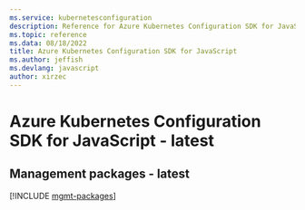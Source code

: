 ```yaml
---
ms.service: kubernetesconfiguration
description: Reference for Azure Kubernetes Configuration SDK for JavaScript
ms.topic: reference
ms.data: 08/18/2022
title: Azure Kubernetes Configuration SDK for JavaScript
ms.author: jeffish
ms.devlang: javascript
author: xirzec
---
```

# Azure Kubernetes Configuration SDK for JavaScript - latest

## Management packages - latest
[!INCLUDE [mgmt-packages](kubernetes-configuration-mgmt-index.md)]